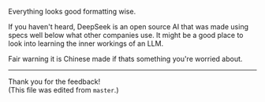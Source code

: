 Everything looks good formatting wise. 

If you haven't heard, DeepSeek is an open source AI that was made using specs well below what other companies use. It might be a good place to look into learning the inner workings of an LLM.

Fair warning it is Chinese made if thats something you're worried about. 

---

Thank you for the feedback!  
(This file was edited from `master`.)